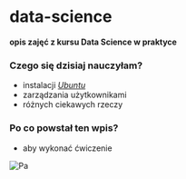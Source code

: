 # data-science
**opis zajęć z kursu Data Science w praktyce**

### Czego się dzisiaj nauczyłam?

* instalacji [_Ubuntu_  ](www.ubuntu.com)
* zarządzania użytkownikami  
* różnych ciekawych rzeczy  

### Po co powstał ten wpis?

* aby wykonać ćwiczenie

![Pa][Pa]

[Pa]: https://www.google.pl/url?sa=i&rct=j&q=&esrc=s&source=images&cd=&cad=rja&uact=8&ved=0ahUKEwje7fLTy-bYAhWQI-wKHfRPA2UQjRwIBw&url=http%3A%2F%2Fcanacopegdl.com%2Fsynonym%2Fbye-bye.html&psig=AOvVaw1BsMYvT10SMRnsUkQIDfG7&ust=1516539397581968
